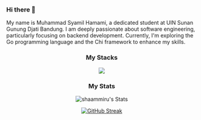 ### Hi there 👋

My name is Muhammad Syamil Hamami, a dedicated student at UIN Sunan Gunung Djati Bandung. I am deeply passionate about software engineering, particularly focusing on backend development. Currently, I'm exploring the Go programming language and the Chi framework to enhance my skills. 

<h3 align="center">My Stacks</h3>

<p align="center">
  <a href="https://skillicons.dev">
    <img src="https://skillicons.dev/icons?i=nodejs,express,ts,js,go,html,css,git,svelte,react,tailwind,vscode,neovim,postgres,mongodb,prisma,docker,nginx,aws,vercel&perline=10" />
  </a>
</p>

<h3 align="center">My Stats</h3>

<div align="center">

![shaammiru's Stats](https://github-readme-stats.vercel.app/api?username=shaammiru&theme=react&show_icons=true&hide_border=false&count_private=true&rank_icon=percentile&card_width=500&bg_color=1e1e2e&text_color=cdd6f4&icon_color=cba6f7&title_color=94e2d5)

[![GitHub Streak](https://streak-stats.demolab.com?user=shaammiru&theme=catppuccin-mocha&border_radius=5&date_format=j%20M%5B%20Y%5D&card_width=500)](https://git.io/streak-stats)

</div>

